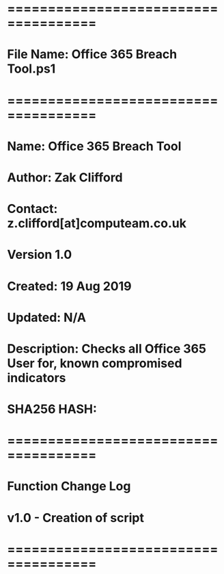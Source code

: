 # =====================================
# File Name: Office 365 Breach Tool.ps1
# =====================================
# Name: Office 365 Breach Tool
# Author: Zak Clifford 
# Contact:  z.clifford[at]computeam.co.uk
# Version 1.0
# Created: 19 Aug 2019
# Updated: N/A
# Description: Checks all Office 365 User for, known compromised indicators
# SHA256 HASH: 
# =====================================
# Function Change Log
# v1.0 - Creation of script
# =====================================
